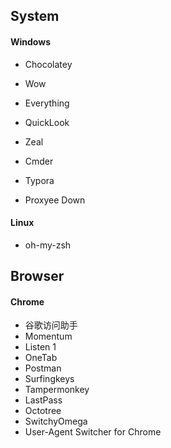 ## System

#### Windows

* Chocolatey

* Wow
* Everything
* QuickLook
* Zeal
* Cmder
* Typora
* Proxyee Down

#### Linux

* oh-my-zsh

## Browser

#### Chrome

* 谷歌访问助手
* Momentum
* Listen 1
* OneTab
* Postman
* Surfingkeys
* Tampermonkey
* LastPass
* Octotree
* SwitchyOmega
* User-Agent Switcher for Chrome





